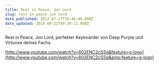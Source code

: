 ```yaml
---
title: Rest in Peace, Jon Lord
slug: rest-in-peace-jon-lord
date_published: 2012-07-17T16:46:08.000Z
date_updated: 2018-08-22T09:39:11.000Z
---
```


Rest in Peace, Jon Lord, perfekter Keyboarder von Deep Purple und Virtuose deines Fachs.

[http://www.youtube.com/watch?v=602ENC2cSSg&feature=g-logo](http://www.youtube.com/watch?v=602ENC2cSSg&amp;feature=g-logo)
